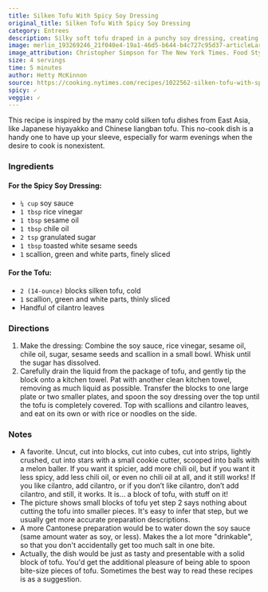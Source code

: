 ```yaml
---
title: Silken Tofu With Spicy Soy Dressing
original_title: Silken Tofu With Spicy Soy Dressing
category: Entrees
description: Silky soft tofu draped in a punchy soy dressing, creating a lively dish with little effort. Make it your own with other fresh herbs or add crunch with fried shallots or roasted peanuts.
image: merlin_193269246_21f040e4-19a1-46d5-b644-b4c727c95d37-articleLarge.jpg
image_attribution: Christopher Simpson for The New York Times. Food Stylist: Simon Andrews.
size: 4 servings
time: 5 minutes
author: Hetty McKinnon
source: https://cooking.nytimes.com/recipes/1022562-silken-tofu-with-spicy-soy-dressing
spicy: ✓
veggie: ✓
---
```


This recipe is inspired by the many cold silken tofu dishes from East Asia, like Japanese hiyayakko and Chinese liangban tofu. This no-cook dish is a handy one to have up your sleeve, especially for warm evenings when the desire to cook is nonexistent. 

### Ingredients

#### For the Spicy Soy Dressing:

* `¼ cup` soy sauce
* `1 tbsp` rice vinegar
* `1 tbsp` sesame oil
* `1 tbsp` chile oil
* `2 tsp` granulated sugar
* `1 tbsp` toasted white sesame seeds
* `1` scallion, green and white parts, finely sliced

#### For the Tofu:

* `2 (14-ounce)` blocks silken tofu, cold
* `1` scallion, green and white parts, thinly sliced
* Handful of cilantro leaves

### Directions

1. Make the dressing: Combine the soy sauce, rice vinegar, sesame oil, chile oil, sugar, sesame seeds and scallion in a small bowl. Whisk until the sugar has dissolved.
2. Carefully drain the liquid from the package of tofu, and gently tip the block onto a kitchen towel. Pat with another clean kitchen towel, removing as much liquid as possible. Transfer the blocks to one large plate or two smaller plates, and spoon the soy dressing over the top until the tofu is completely covered. Top with scallions and cilantro leaves, and eat on its own or with rice or noodles on the side.

### Notes

* A favorite. Uncut, cut into blocks, cut into cubes, cut into strips, lightly crushed, cut into stars with a small cookie cutter, scooped into balls with a melon baller. If you want it spicier, add more chili oil, but if you want it less spicy, add less chili oil, or even no chili oil at all, and it still works! If you like cilantro, add cilantro, or if you don’t like cilantro, don’t add cilantro, and still, it works.  It is… a block of tofu, with stuff on it!
* The picture shows small blocks of tofu yet step 2 says nothing about cutting the tofu into smaller pieces. It's easy to infer that step, but we usually get more accurate preparation descriptions.
* A more Cantonese preparation would be to water down the soy sauce (same amount water as soy, or less). Makes the a lot more "drinkable", so that you don't accidentally get too much salt in one bite.
* Actually, the dish would be just as tasty and presentable with a solid block of tofu. You'd get the additional pleasure of being able to spoon bite-size pieces of tofu. Sometimes the best way to read these recipes is as a suggestion.